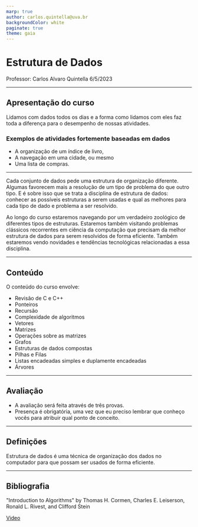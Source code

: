 ```yaml
---
marp: true
author: carlos.quintella@uva.br
backgroundColor: white
paginate: true
theme: gaia
---
```


# Estrutura de Dados

Professor: Carlos Alvaro Quintella
6/5/2023

---

## Apresentação do curso

Lidamos com dados todos os dias e a forma como lidamos com eles faz toda a diferença para o desempenho de nossas atividades.

### Exemplos de atividades fortemente baseadas em dados

* A organização de um índice de livro,
* A navegação em uma cidade, ou mesmo
* Uma lista de compras.

---

Cada conjunto de dados pede uma estrutura de organização diferente. Algumas favorecem mais a resolução de um tipo de problema do que outro tipo. E é sobre isso que se trata a disciplina de estrutura de dados: conhecer as possíveis estruturas a serem usadas e qual as melhores para cada tipo de dado e problema a ser resolvido.

Ao longo do curso estaremos navegando por um verdadeiro zoológico de diferentes tipos de estruturas. Estaremos também visitando problemas clássicos recorrentes em ciência da computação que precisam da melhor estrutura de dados para serem resolvidos de forma eficiente. Também estaremos vendo novidades e tendências tecnológicas relacionadas a essa disciplina.

---

## Conteúdo

O conteúdo do curso envolve:

* Revisão de C e C++
* Ponteiros
* Recursão
* Complexidade de algoritmos
* Vetores
* Matrizes
* Operações sobre as matrizes
* Grafos
* Estruturas de dados compostas
* Pilhas e Filas
* Listas encadeadas simples e duplamente encadeadas
* Árvores

---

## Avaliação

* A avaliação será feita através de três provas.
* Presença é obrigatória, uma vez que eu preciso lembrar que conheço vocês para atribuir qual ponto de conceito.

---

## Definições

Estrutura de dados é uma técnica de organização dos dados no computador para que possam ser usados de forma eficiente.

---

## Bibliografia

"Introduction to Algorithms" by Thomas H. Cormen, Charles E. Leiserson, Ronald L. Rivest, and Clifford Stein

[Video](https://www.youtube.com/watch?v=L5EyOokcl7s)
